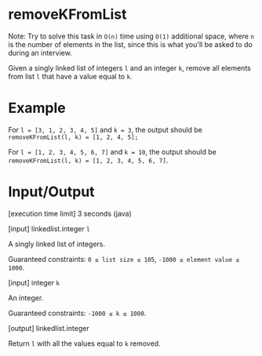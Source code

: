 # removeKFromList
Note: Try to solve this task in ```O(n)``` time using ```O(1)``` additional space, where ```n``` is the number of elements in the list, since this is what you'll be asked to do during an interview.

Given a singly linked list of integers ```l``` and an integer ```k```, remove all elements from list ```l``` that have a value equal to ```k```.

# Example

For ```l = [3, 1, 2, 3, 4, 5]``` and ```k = 3```, the output should be
```removeKFromList(l, k) = [1, 2, 4, 5];```

For ```l = [1, 2, 3, 4, 5, 6, 7]``` and ```k = 10```, the output should be
```removeKFromList(l, k) = [1, 2, 3, 4, 5, 6, 7]```.

# Input/Output

[execution time limit] 3 seconds (java)

[input] linkedlist.integer ```l```

A singly linked list of integers.

Guaranteed constraints:
```0 ≤ list size ≤ 105```,
```-1000 ≤ element value ≤ 1000```.

[input] integer ```k```

An integer.

Guaranteed constraints:
```-1000 ≤ k ≤ 1000```.

[output] linkedlist.integer

Return ```l``` with all the values equal to ```k``` removed.
